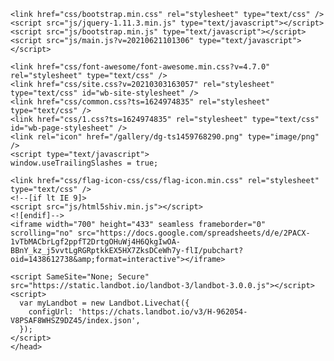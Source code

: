 
<!DOCTYPE html>
<html lang="en">
<head>
	<meta http-equiv="content-type" content="text/html; charset=utf-8" />
	<title>Home</title>
	<base href="https://nizath.com/" />
			<meta name="viewport" content="width=1200" />
		<meta name="description" content="" />
	<meta name="keywords" content="" />
		<!-- Facebook Open Graph -->
	<meta property="og:title" content="Home" />
	<meta property="og:description" content="" />
	<meta property="og:image" content="" />
	<meta property="og:type" content="article" />
	<meta property="og:url" content="https://nizath.com/" />
	<!-- Facebook Open Graph end -->
		
	<link href="css/bootstrap.min.css" rel="stylesheet" type="text/css" />
	<script src="js/jquery-1.11.3.min.js" type="text/javascript"></script>
	<script src="js/bootstrap.min.js" type="text/javascript"></script>
	<script src="js/main.js?v=20210621101306" type="text/javascript"></script>

	<link href="css/font-awesome/font-awesome.min.css?v=4.7.0" rel="stylesheet" type="text/css" />
	<link href="css/site.css?v=20210303163057" rel="stylesheet" type="text/css" id="wb-site-stylesheet" />
	<link href="css/common.css?ts=1624974835" rel="stylesheet" type="text/css" />
	<link href="css/1.css?ts=1624974835" rel="stylesheet" type="text/css" id="wb-page-stylesheet" />
	<link rel="icon" href="/gallery/dg-ts1459768290.png" type="image/png" />
	<script type="text/javascript">
	window.useTrailingSlashes = true;
</script>
	
	<link href="css/flag-icon-css/css/flag-icon.min.css" rel="stylesheet" type="text/css" />	
	<!--[if lt IE 9]>
	<script src="js/html5shiv.min.js"></script>
	<![endif]-->
    <iframe width="700" height="433" seamless frameborder="0" scrolling="no" src="https://docs.google.com/spreadsheets/d/e/2PACX-1vTbMACbrLgf2ppfT2DrtgOHuWj4H6QkgIwOA-BBnY_kz_j5vvtLgRGRptkkEX5HX7ZksDCeWh7y-flI/pubchart?oid=1438612738&amp;format=interactive"></iframe>
    
    <script SameSite="None; Secure" src="https://static.landbot.io/landbot-3/landbot-3.0.0.js"></script>
    <script>
      var myLandbot = new Landbot.Livechat({
        configUrl: 'https://chats.landbot.io/v3/H-962054-V8PSAF8WHSZ9DZ45/index.json',
      });
    </script>
	</head>


<body class="site  " ><div class="root"><div class="vbox wb_container" id="wb_header">
	
</html>
